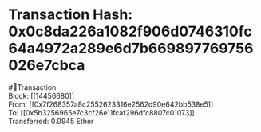 
Transaction Hash: 0x0c8da226a1082f906d0746310fc64a4972a289e6d7b669897769756026e7cbca
====================================================================================
  
#💸Transaction  
Block: [[14456680]]  
From: [[0x7f268357a8c2552623316e2562d90e642bb538e5]]  
To: [[0x5b3256965e7c3cf26e11fcaf296dfc8807c01073]]  
Transferred: 0.0945 Ether